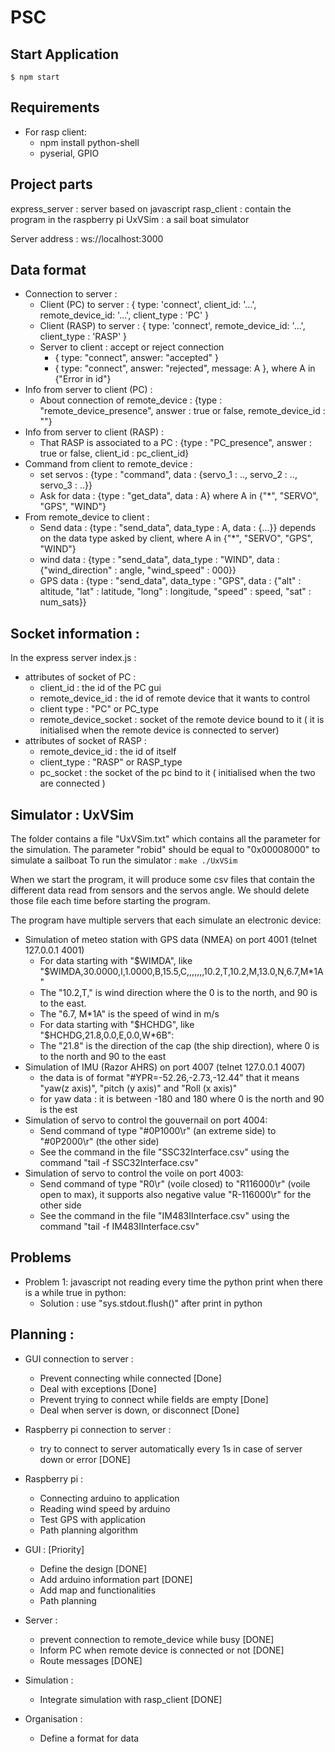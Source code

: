 # PSC

## Start Application 

`$ npm start `

## Requirements

* For rasp client:
  * npm install python-shell
  * pyserial, GPIO


## Project parts

express_server : server based on javascript
rasp_client : contain the program in the raspberry pi
UxVSim      : a sail boat simulator


Server address : ws://localhost:3000

## Data format

* Connection to server : 
  * Client (PC) to server : { type: 'connect', client_id: '...', remote_device_id: '...', client_type : 'PC' }
  * Client (RASP) to server : { type: 'connect', 
  remote_device_id: '...', client_type : 'RASP' }
  * Server to client : accept or reject connection
    * { type: "connect", answer: "accepted" }
    * { type: "connect", answer: "rejected", message: A }, where A in {"Error in id"}
* Info from server to client (PC) : 
  * About connection of remote_device : {type : "remote_device_presence", 
  answer : true or false, remote_device_id : ""}
* Info from server to client (RASP) : 
  * That RASP is associated to a PC : {type : "PC_presence", answer : true or false, client_id : pc_client_id}
* Command from client to remote_device : 
  * set servos : {type : "command", data : {servo_1 : .., servo_2 : .., servo_3 : ..}}
  * Ask for data : {type : "get_data", data : A} where A in {"*", "SERVO", "GPS", "WIND"}
* From remote_device to client : 
  * Send data : {type : "send_data", data_type : A, data : {...}} depends on the data type asked by client, where A in {"*", "SERVO", "GPS", "WIND"}
  * wind data : {type : "send_data", data_type : "WIND", data : {"wind_direction" : angle, "wind_speed" : 000}}
  * GPS data : {type : "send_data", data_type : "GPS", data : {"alt" : altitude, "lat" : latitude, "long" : longitude, "speed" : speed, "sat" : num_sats}}
 
## Socket information : 
In the express server index.js : 
* attributes of socket of PC : 
  * client_id : the id of the PC gui
  * remote_device_id : the id of remote device that it wants to control
  * client type : "PC" or PC_type
  * remote_device_socket : socket of the remote device bound to it ( it is initialised when the remote device is connected to server)
* attributes of socket of RASP :
  * remote_device_id : the id of itself
  * client_type : "RASP" or RASP_type
  * pc_socket : the socket of the pc bind to it ( initialised when the two are connected )

## Simulator : UxVSim
The folder contains a file "UxVSim.txt" which contains all the parameter for the simulation.
The parameter "robid" should be equal to "0x00008000" to simulate a sailboat
To run the simulator : 
`
make
./UxVSim
`

When we start the program, it will produce some csv files that contain the different data read from sensors and the servos angle. We should delete those file each time before starting the program.

The program have multiple servers that each simulate an electronic device:
* Simulation of meteo station with GPS data (NMEA) on port 4001 (telnet 127.0.0.1 4001)
  * For data starting with "$WIMDA", like "$WIMDA,30.0000,I,1.0000,B,15.5,C,,,,,,,10.2,T,10.2,M,13.0,N,6.7,M*1A"
   * The "10.2,T," is wind direction where the 0 is to the north, and 90 is to the east.
   * The "6.7, M*1A" is the speed of wind in m/s
  * For data starting with "$HCHDG", like "$HCHDG,21.8,0.0,E,0.0,W*6B":
   * The "21.8" is the direction of the cap (the ship direction), where 0 is to the north and 90 to the east
* Simulation of IMU (Razor AHRS) on port 4007 (telnet 127.0.0.1 4007)
  * the data is of format "#YPR=-52.26,-2.73,-12.44" that it means "yaw(z axis)", "pitch (y axis)" and "Roll (x axis)"
   * for yaw data : it is between -180 and 180 where 0 is the north and 90 is the est  
* Simulation of servo to control the gouvernail on port 4004:
  * Send command of type "#0P1000\r" (an extreme side) to "#0P2000\r" (the other side)
  * See the command in the file "SSC32Interface.csv" using the command "tail -f SSC32Interface.csv"
* Simulation of servo to control the voile on port 4003:
  * Send command of type "R0\r" (voile closed) to "R116000\r" (voile open to max), it supports also negative value "R-116000\r" for the other side
  * See the command in the file "IM483IInterface.csv" using the command "tail -f IM483IInterface.csv"
   
## Problems 

* Problem 1: javascript not reading every time the python print when there is a while true in python: 
  * Solution : use "sys.stdout.flush()" after print in python


## Planning :
* GUI connection to server : 
  * Prevent connecting while connected [Done]
  * Deal with exceptions [Done]
  * Prevent trying to connect while fields are empty [Done] 
  * Deal when server is down, or disconnect [Done]
* Raspberry pi connection to server : 
  * try to connect to server automatically every 1s in case of server down or error [DONE]
* Raspberry pi : 
  * Connecting arduino to application
  * Reading wind speed by arduino
  * Test GPS with application 
  * Path planning algorithm
* GUI : [Priority]
  * Define the design [DONE]
  * Add arduino information part [DONE]
  * Add map and functionalities
  * Path planning 
* Server : 
  * prevent connection to remote_device while busy [DONE]
  * Inform PC when remote device is connected or not [DONE]
  * Route messages [DONE]
* Simulation :
  * Integrate simulation with rasp_client [DONE]

* Organisation :
  * Define a format for data 
